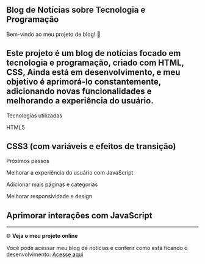Blog de Notícias sobre Tecnologia e Programação
---

Bem-vindo ao meu projeto de blog! 🚀

Este projeto é um blog de notícias focado em tecnologia e programação, criado com HTML, CSS, Ainda está em desenvolvimento, e meu objetivo é aprimorá-lo constantemente, adicionando novas funcionalidades e melhorando a experiência do usuário.
---

Tecnologias utilizadas

HTML5

CSS3 (com variáveis e efeitos de transição)
---

Próximos passos

Melhorar a experiência do usuário com JavaScript

Adicionar mais páginas e categorias

Melhorar responsividade e design

Aprimorar interações com JavaScript
---
---

🌐 **Veja o meu projeto online**

Você pode acessar meu blog de notícias e conferir como está ficando o desenvolvimento: [Acesse aqui](https://fillipegomesdev.github.io/BlogDiarioDev/)



